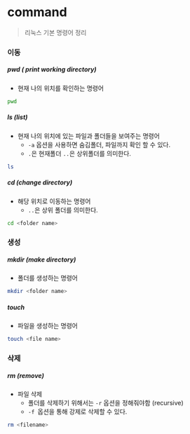 # command

> 리눅스 기본 명령어 정리



### 이동

##### pwd ( print working directory)

- 현재 나의 위치를 확인하는 명령어

```bash
pwd
```



##### ls (list)

- 현재 나의 위치에 있는 파일과 폴더들을 보여주는 명령어
  - `-a` 옵션을 사용하면 숨김폴더, 파일까지 확인 할 수 있다.
  - `.`은 현재폴더 `..`은 상위폴더를 의미한다.

```bash
ls
```



##### cd (change directory)

- 해당 위치로 이동하는 명령어
  - `..`은 상위 폴더를 의미한다.

```bash
cd <folder name>
```



### 생성

##### mkdir (make directory)

- 폴더를 생성하는 명령어

```bash
mkdir <folder name>
```



##### touch

- 파일을 생성하는 명령어

```bash
touch <file name>
```



### 삭제

##### rm (remove)

- 파일 삭제
  - 폴더를 삭제하기 위해서는 `-r` 옵션을 정해줘야함 (recursive)
  - `-f `옵션을 통해 강제로 삭제할 수 있다.

```bash
rm <filename>
```

